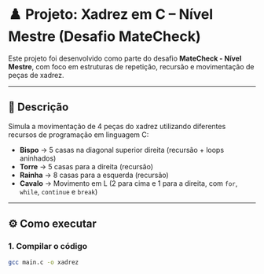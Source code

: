 # ♟️ Projeto: Xadrez em C – Nível Mestre (Desafio MateCheck)

Este projeto foi desenvolvido como parte do desafio **MateCheck - Nível Mestre**, com foco em estruturas de repetição, recursão e movimentação de peças de xadrez.

---

## 🧠 Descrição

Simula a movimentação de 4 peças do xadrez utilizando diferentes recursos de programação em linguagem C:

- **Bispo** → 5 casas na diagonal superior direita (recursão + loops aninhados)
- **Torre** → 5 casas para a direita (recursão)
- **Rainha** → 8 casas para a esquerda (recursão)
- **Cavalo** → Movimento em L (2 para cima e 1 para a direita, com `for`, `while`, `continue` e `break`)

---

## ⚙️ Como executar

### 1. Compilar o código

```bash
gcc main.c -o xadrez
